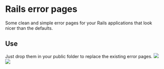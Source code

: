 # Rails error pages

Some clean and simple error pages for your Rails applications that look nicer than the defaults.

## Use

Just drop them in your public folder to replace the existing error pages.
![](https://raw.github.com/owainlewis/rails-error-messages/master/previews/phone.png)
![](https://raw.github.com/owainlewis/rails-error-messages/master/previews/400.png)
